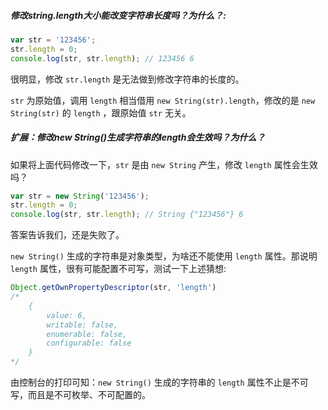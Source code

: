 ##### 修改string.length大小能改变字符串长度吗？为什么？:

```js
var str = '123456';
str.length = 0;
console.log(str, str.length); // 123456 6
```

很明显，修改 `str.length` 是无法做到修改字符串的长度的。

`str` 为原始值，调用 `length` 相当借用 `new String(str).length`，修改的是 `new String(str)` 的 `length` ，跟原始值 `str` 无关。

##### 扩展：修改new String()生成字符串的length会生效吗？为什么？

如果将上面代码修改一下，`str` 是由 `new String` 产生，修改 `length` 属性会生效吗？

```js
var str = new String('123456');
str.length = 0;
console.log(str, str.length); // String {"123456"} 6
```

答案告诉我们，还是失败了。

`new String()` 生成的字符串是对象类型，为啥还不能使用 `length` 属性。那说明 `length` 属性，很有可能配置不可写，测试一下上述猜想:

```js
Object.getOwnPropertyDescriptor(str, 'length')
/*
    {
        value: 6, 
        writable: false, 
        enumerable: false, 
        configurable: false
    }
*/
```

由控制台的打印可知：`new String()` 生成的字符串的 `length` 属性不止是不可写，而且是不可枚举、不可配置的。